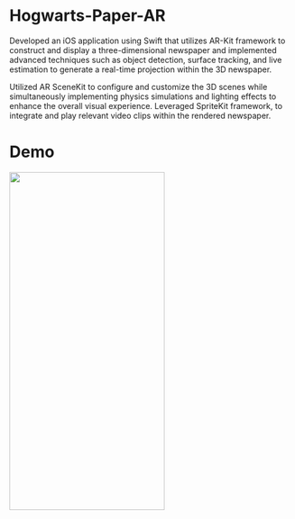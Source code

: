 # Hogwarts-Paper-AR

Developed an iOS application using Swift that utilizes AR-Kit framework to construct and display a three-dimensional newspaper and implemented advanced techniques such as object detection, surface tracking, and live estimation to generate a real-time projection within the 3D newspaper.

Utilized AR SceneKit to configure and customize the 3D scenes while simultaneously implementing physics simulations and lighting effects to enhance the overall visual experience. Leveraged SpriteKit framework, to integrate and play relevant video clips within the rendered newspaper.

# Demo 

<img src="https://github.com/gitpushOmnik/Hogwarts-Paper-AR/blob/main/demo.gif" width="275" height="600">

